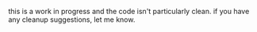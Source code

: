 this is a work in progress and the code isn't particularly clean. if you have any cleanup suggestions, let me know.